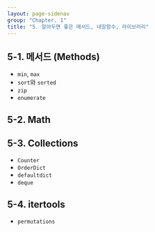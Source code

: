 ```yaml
---
layout: page-sidenav
group: "Chapter. 1"
title: "5. 알아두면 좋은 메서드, 내장함수, 라이브러리"
---
```


## 5-1. 메서드 (Methods)

- `min`, `max`
- `sort`와 `sorted`
- `zip`
- `enumerate`

## 5-2. Math

## 5-3. Collections

- `Counter`
- `OrderDict`
- `defaultdict`
- `deque`

## 5-4. itertools

- `permutations`